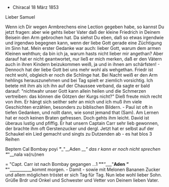 + Chiracal 18 März 1853

Lieber Samuel

Wenn ich Dir wegen Armbrechens eine Lection gegeben habe, so kannst Du jetzt fragen: aber wie gehts lieber Vater daß der kleine Friedrich in Deinem Beisein den Arm gebrochen hat. Da siehst Du eben, daß so etwas irgendwie und irgendwo begegnen kann, wenn der liebe Gott gerade eine Züchtigung im Sinn hat. Mein erster Gedanke war auch: lieber Gott, warum dem armen Kleinen wehthun; da bin ich ja, warum hasts nicht lieber mir angethan? Aber darauf hat er nicht geantwortet, nur ließ er mich merken, daß er den Vätern auch in ihren Kindern beizukommen weiß, ja und in ihnen am schärfsten! - Dennoch hat der liebe Gott bei uns mehr wohl als wehgethan. Friedr ist recht wohl, obgleich er noch die Schlinge hat. Bei Nacht weiß er den Arm hehlings herauszunehmen und bei Tag spielt er ziemlich vorsichtig. Ich betete mit ihm als ich ihn auf der Chaussee verband, da sagte er bald darauf: "nichtwahr unser Gott kann allein heilen und die Schmerzen vertreiben: das können die Götzen der Kurgs nicht?" Dieß freute mich recht von ihm. Er hängt sich seither sehr an mich und ich muß ihm viele Geschichten erzählen, besonders zu biblischen Bildern. - Paul ist oft in tiefen Gedanken, und nollt dann, wie sonst jemand that (Sam). Am Lernen hat er noch keinen Braten gefressen. Doch gehts ihm leicht. David ist überaus lustig und pfiffig. Er hat unsern Captain Carr sehr lieb gewonnen, der brachte ihm oft Gerstenzucker und dergl. Jetzt hat er selbst auf der Schaukel ein Lied gemacht und singts zu Dutzenden ab - es hat blos 3 Reihen

Beptem Cal Bombay poyi
___"____"__Aden ___" das r kann er noch nicht sprechen
___"____"__nala va(ru)nen

= "Capt. Carr ist nach Bombay gegangen ...1
____"______"___"____"__Aden _____"_____
____"______"___________kommt morgen. - Damit - sowie mit Melonen Bananen Zucker und allem möglichen tröstet er sich Tag für Tag. Nun lebe wohl lieber Sohn. Grüße Brdr und Onkel und Schwester und Vetter von Deinem lieben Vater.

